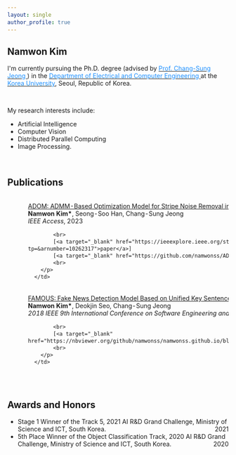 ```yaml
---
layout: single
author_profile: true
---
```


<h2>Namwon Kim</h2>

I'm currently pursuing the Ph.D. degree (advised by [<font color='dodgerblue'> Prof. Chang-Sung Jeong </font>](https://koreauniv.pure.elsevier.com/en/persons/chang-sung-jeong)) in the [<font color='dodgerblue'> Department of Electrical and Computer Engineering </font>](https://ee.korea.ac.kr/eng/main/main.html) at the [<font color='dodgerblue'> Korea University</font>](https://www.korea.edu/), Seoul, Republic of Korea.

<br/>

My research interests include:
- Artificial Intelligence
- Computer Vision
- Distributed Parallel Computing
- Image Processing.

<br/>

<h2>Publications</h2>
<table style="width:100%;border:0px;border-spacing:0px;border-collapse:separate;margin-right:auto;margin-left:auto;">
  <tbody>
  <!--             ADOM-->
  <tr>
      <td style="padding:20px;width:35%;vertical-align:middle">
          <img src='images/ADOM.png' width="250">
      </td>
      <td width="75%" valign="middle">
        <p>
            <a target="_blank" href="https://ieeexplore.ieee.org/document/10262317">
                <papertitle>
                  ADOM: ADMM-Based Optimization Model for Stripe Noise Removal in Remote Sensing Image
                </papertitle>
            </a>
            <br>
            <b>Namwon Kim*</b>, Seong-Soo Han, Chang-Sung Jeong
            <br>
            <em>IEEE Access</em>, 2023

            <br>
            [<a target="_blank" href="https://ieeexplore.ieee.org/stamp/stamp.jsp?tp=&arnumber=10262317">paper</a>]
            [<a target="_blank" href="https://github.com/namwonss/ADOM">code</a>]
            <br>
        </p>
      </td>
  </tr>
  <!--             FAMOUS-->
  <tr>
      <td style="padding:20px;width:35%;vertical-align:middle">
          <img src='images/FAMOUS.png' width="250">
      </td>
      <td width="75%" valign="middle">
        <p>
            <a target="_blank" href="https://ieeexplore.ieee.org/document/8663864">
                <papertitle>
                  FAMOUS: Fake News Detection Model Based on Unified Key Sentence Information
                </papertitle>
            </a>
            <br>
            <b>Namwon Kim*</b>, Deokjin Seo, Chang-Sung Jeong
            <br>
            <em>2018 IEEE 9th International Conference on Software Engineering and Service Science (ICSESS)</em>, 2018

            <br>
            [<a target="_blank" href="https://nbviewer.org/github/namwonss/namwonss.github.io/blob/master/images/famous.pdf">paper</a>]
            <br>
        </p>
      </td>
  </tr>

  </tbody>
</table>

<br/>

<h2>Awards and Honors</h2>
<table style="width:100%;border:0px;border-spacing:0px;border-collapse:separate;margin-right:auto;margin-left:auto;">
    <tbody>
    <tr>
        <ul>
            <li>
                Stage 1 Winner of the Track 5, 2021 AI R&D Grand Challenge, Ministry of Science and ICT, South Korea.
                <div style="float:right; text-align:right">2021</div>
            </li>
            <li>
                5th Place Winner of the Object Classification Track, 2020 AI R&D Grand Challenge, Ministry of Science and ICT, South Korea.
                <div style="float:right; text-align:right">2020</div>
            </li>
        </ul>
    </tr>
    </tbody>
</table>
    



<br/><br/><br/><br/>

<script type="text/javascript" id="clustrmaps" src="//cdn.clustrmaps.com/map_v2.js?cl=2d78ad&w=500&t=tt&d=9n7XmY2J_uslkPyd-OJqi7ZPT-U-vdL-bqFJ1LKAZEI&co=ffffff&ct=000000"></script>

